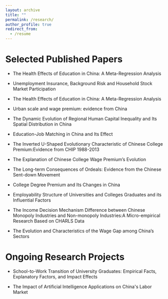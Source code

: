 ```yaml
---
layout: archive
title: ""
permalink: /research/
author_profile: true
redirect_from:
  - /resume
---
```


# Selected Published Papers

- The Health Effects of Education in China: A Meta-Regression Analysis

- Unemployment Insurance, Background Risk and Household Stock Market Participation

- The Health Effects of Education in China: A Meta-Regression Analysis

- Urban scale and wage premium: evidence from China

- The Dynamic Evolution of Regional Human Capital Inequality and Its Spatial Distribution in China

- Education-Job Matching in China and Its Effect

- The Inverted U-Shaped Evolutionary Characteristic of Chinese College Premium:Evidence from CHIP 1988-2013

- The Explanation of Chinese College Wage Premium’s Evolution

- The Long-term Consequences of Ordeals: Evidence from the Chinese Sent-down Movement

- College Degree Premium and Its Changes in China

- Employability Structure of Universities and Colleges Graduates and its Influential Factors

- The Income Decision Mechanism Difference between Chinese Monopoly Industries and Non-monopoly Industries:A Micro-empirical Research Based on CHARLS Data

- The Evolution and Characteristics of the Wage Gap among China’s Sectors

# Ongoing Research Projects

- School-to-Work Transition of University Graduates: Empirical Facts, Explanatory Factors, and Impact Effects

- The Impact of Artificial Intelligence Applications on China's Labor Market

